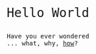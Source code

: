 <p style="font-family: monospace;font-size:2em">Hello World</p>
<p style="font-family: monospace;font-size:1em">Have you ever wondered<br> ... what, why, <a href="007.html">how</a>?</p>
